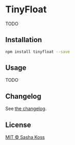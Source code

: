 # TinyFloat

TODO

## Installation

```bash
npm install tinyfloat --save
```

## Usage

TODO

## Changelog

See [the changelog](./CHANGELOG.md).

## License

[MIT © Sasha Koss](https://kossnocorp.mit-license.org/)
